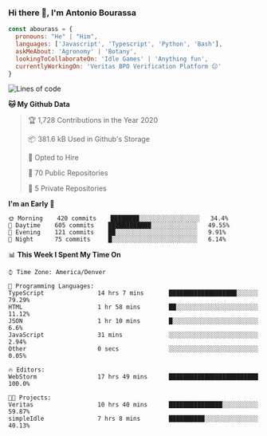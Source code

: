 ### Hi there 👋, I'm Antonio Bourassa

```javascript
const abourass = {
  pronouns: "He" | "Him",
  languages: ['Javascript', 'Typescript', 'Python', 'Bash'],
  askMeAbout: 'Agronomy' | 'Botany',
  lookingToCollaborateOn: 'Idle Games' | 'Anything fun',
  currentlyWorkingOn: 'Veritas BPO Verification Platform 😑'
}
```

<!--START_SECTION:waka-->
![Lines of code](https://img.shields.io/badge/From%20Hello%20World%20I%27ve%20Written-10.2%20million%20lines%20of%20code-blue)

**🐱 My Github Data** 

> 🏆 1,728 Contributions in the Year 2020
 > 
> 📦 381.6 kB Used in Github's Storage 
 > 
> 💼 Opted to Hire
 > 
> 📜 70 Public Repositories
 > 
> 🔑 5 Private Repositories 

**I'm an Early 🐤** 

```text
🌞 Morning    420 commits    ████████░░░░░░░░░░░░░░░░░   34.4% 
🌆 Daytime    605 commits    ████████████░░░░░░░░░░░░░   49.55% 
🌃 Evening    121 commits    ██░░░░░░░░░░░░░░░░░░░░░░░   9.91% 
🌙 Night      75 commits     █░░░░░░░░░░░░░░░░░░░░░░░░   6.14%

```


📊 **This Week I Spent My Time On** 

```text
⌚︎ Time Zone: America/Denver

💬 Programming Languages: 
TypeScript               14 hrs 7 mins       ███████████████████░░░░░░   79.29% 
HTML                     1 hr 58 mins        ██░░░░░░░░░░░░░░░░░░░░░░░   11.12% 
JSON                     1 hr 10 mins        █░░░░░░░░░░░░░░░░░░░░░░░░   6.6% 
JavaScript               31 mins             ░░░░░░░░░░░░░░░░░░░░░░░░░   2.94% 
Other                    0 secs              ░░░░░░░░░░░░░░░░░░░░░░░░░   0.05%

🔥 Editors: 
WebStorm                 17 hrs 49 mins      █████████████████████████   100.0%

🐱‍💻 Projects: 
Veritas                  10 hrs 40 mins      ███████████████░░░░░░░░░░   59.87% 
simpleIdle               7 hrs 8 mins        ██████████░░░░░░░░░░░░░░░   40.13%

```


<!--END_SECTION:waka-->

<!--
**Abourass/Abourass** is a ✨ _special_ ✨ repository because its `README.md` (this file) appears on your GitHub profile.

Here are some ideas to get you started:

- 🔭 I’m currently working on ...
- 🌱 I’m currently learning ...
- 👯 I’m looking to collaborate on ...
- 🤔 I’m looking for help with ...
- 💬 Ask me about ...
- 📫 How to reach me: ...
- 😄 Pronouns: ...
- ⚡ Fun fact: ...
-->
